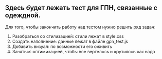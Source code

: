 ## Здесь будет лежать тест для ГПН, связанные с одеждной.

Для того, чтобы закончить работу над тестом нужно решить ряд задач:

1. Разобраться со стилизацией: стили лежат в style.css
2. Создать наполнение: данные лежат в файле gpn_test.js
3. Добавить визуал: по возможности его оживить
4. Заняться оптимизацией, чтобы все вертелось и крутилось как надо
